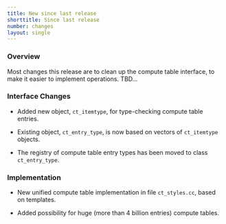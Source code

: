 ```yaml
---
title: New since last release
shorttitle: Since last release
number: changes
layout: single
---
```


### Overview

Most changes this release are to clean up the compute table interface,
to make it easier to implement operations.
TBD...

### Interface Changes

* Added new object, ```ct_itemtype```, for type-checking compute table entries.

* Existing object, ```ct_entry_type```, is now based on vectors of ```ct_itemtype``` objects.

* The registry of compute table entry types has been moved to
  class ```ct_entry_type```.

### Implementation

* New unified compute table implementation in file ```ct_styles.cc```,
  based on templates.

* Added possibility for huge (more than 4 billion entries) compute tables.

